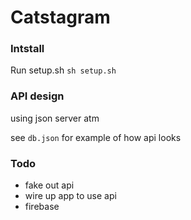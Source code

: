 # Catstagram

### Intstall

Run setup.sh `sh setup.sh`

### API design

using json server atm

see `db.json` for example of how api looks

### Todo

* fake out api
* wire up app to use api
* firebase

